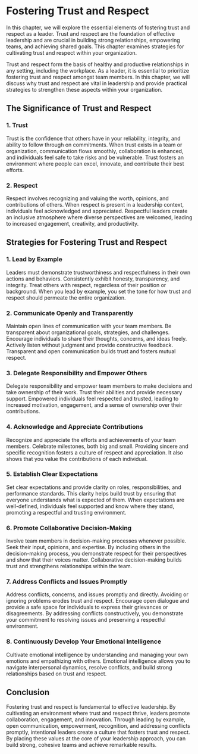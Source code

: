 Fostering Trust and Respect
====================================

In this chapter, we will explore the essential elements of fostering trust and respect as a leader. Trust and respect are the foundation of effective leadership and are crucial in building strong relationships, empowering teams, and achieving shared goals. This chapter examines strategies for cultivating trust and respect within your organization.



Trust and respect form the basis of healthy and productive relationships in any setting, including the workplace. As a leader, it is essential to prioritize fostering trust and respect amongst team members. In this chapter, we will discuss why trust and respect are vital in leadership and provide practical strategies to strengthen these aspects within your organization.

The Significance of Trust and Respect
-------------------------------------

### 1. **Trust**

Trust is the confidence that others have in your reliability, integrity, and ability to follow through on commitments. When trust exists in a team or organization, communication flows smoothly, collaboration is enhanced, and individuals feel safe to take risks and be vulnerable. Trust fosters an environment where people can excel, innovate, and contribute their best efforts.

### 2. **Respect**

Respect involves recognizing and valuing the worth, opinions, and contributions of others. When respect is present in a leadership context, individuals feel acknowledged and appreciated. Respectful leaders create an inclusive atmosphere where diverse perspectives are welcomed, leading to increased engagement, creativity, and productivity.

Strategies for Fostering Trust and Respect
------------------------------------------

### 1. **Lead by Example**

Leaders must demonstrate trustworthiness and respectfulness in their own actions and behaviors. Consistently exhibit honesty, transparency, and integrity. Treat others with respect, regardless of their position or background. When you lead by example, you set the tone for how trust and respect should permeate the entire organization.

### 2. **Communicate Openly and Transparently**

Maintain open lines of communication with your team members. Be transparent about organizational goals, strategies, and challenges. Encourage individuals to share their thoughts, concerns, and ideas freely. Actively listen without judgment and provide constructive feedback. Transparent and open communication builds trust and fosters mutual respect.

### 3. **Delegate Responsibility and Empower Others**

Delegate responsibility and empower team members to make decisions and take ownership of their work. Trust their abilities and provide necessary support. Empowered individuals feel respected and trusted, leading to increased motivation, engagement, and a sense of ownership over their contributions.

### 4. **Acknowledge and Appreciate Contributions**

Recognize and appreciate the efforts and achievements of your team members. Celebrate milestones, both big and small. Providing sincere and specific recognition fosters a culture of respect and appreciation. It also shows that you value the contributions of each individual.

### 5. **Establish Clear Expectations**

Set clear expectations and provide clarity on roles, responsibilities, and performance standards. This clarity helps build trust by ensuring that everyone understands what is expected of them. When expectations are well-defined, individuals feel supported and know where they stand, promoting a respectful and trusting environment.

### 6. **Promote Collaborative Decision-Making**

Involve team members in decision-making processes whenever possible. Seek their input, opinions, and expertise. By including others in the decision-making process, you demonstrate respect for their perspectives and show that their voices matter. Collaborative decision-making builds trust and strengthens relationships within the team.

### 7. **Address Conflicts and Issues Promptly**

Address conflicts, concerns, and issues promptly and directly. Avoiding or ignoring problems erodes trust and respect. Encourage open dialogue and provide a safe space for individuals to express their grievances or disagreements. By addressing conflicts constructively, you demonstrate your commitment to resolving issues and preserving a respectful environment.

### 8. **Continuously Develop Your Emotional Intelligence**

Cultivate emotional intelligence by understanding and managing your own emotions and empathizing with others. Emotional intelligence allows you to navigate interpersonal dynamics, resolve conflicts, and build strong relationships based on trust and respect.

Conclusion
----------

Fostering trust and respect is fundamental to effective leadership. By cultivating an environment where trust and respect thrive, leaders promote collaboration, engagement, and innovation. Through leading by example, open communication, empowerment, recognition, and addressing conflicts promptly, intentional leaders create a culture that fosters trust and respect. By placing these values at the core of your leadership approach, you can build strong, cohesive teams and achieve remarkable results.
